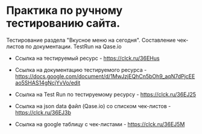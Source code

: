 # Практика по ручному тестированию сайта.
Тестирование раздела "Вкусное меню на сегодня". Составление чек-листов по документации. TestRun на Qase.io


- Ссылка на тестируемый ресурс - https://clck.ru/36EHus

- Ссылка на документацию тестируемого ресурса - https://docs.google.com/document/d/1MwJzjEQhCn5bOh9_aqN7dPjcEEao5SHAS14gNcjYvVo/edit

- Ссылка на Test Run по тестируемому ресурсу - https://clck.ru/36EJ25

- Ссылка на json data файл (Qase.io) со списком чек-листов - https://clck.ru/36EJ3b

- Ссылка на google таблицу с чек-листами - https://clck.ru/36EJ5M
